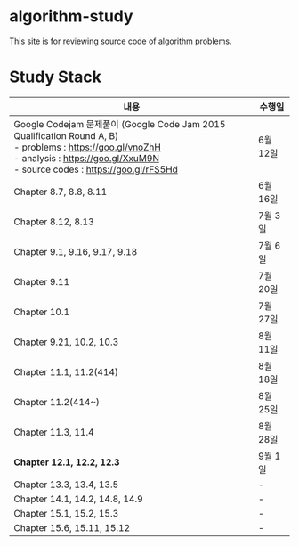 # algorithm-study
   This site is for reviewing source code of algorithm problems.

# Study Stack

| 내용 | 수행일 |
| -------- | ---- |
| Google Codejam 문제풀이 (Google Code Jam 2015 Qualification Round A, B) <br /> - problems : https://goo.gl/vnoZhH <br /> - analysis : https://goo.gl/XxuM9N <br /> - source codes : https://goo.gl/rFS5Hd | 6월 12일 | 
| Chapter 8.7, 8.8, 8.11 | 6월 16일 |
| Chapter 8.12, 8.13 | 7월 3일 |
| Chapter 9.1, 9.16, 9.17, 9.18 | 7월 6일 |
| Chapter 9.11  | 7월 20일 |
| Chapter 10.1  | 7월 27일 |
| Chapter 9.21, 10.2, 10.3  | 8월 11일 |
| Chapter 11.1, 11.2(414)  | 8월 18일 |
| Chapter 11.2(414~)  | 8월 25일 |
| Chapter 11.3, 11.4  | 8월 28일 |
| **Chapter 12.1, 12.2, 12.3** | 9월 1일 |
| Chapter 13.3, 13.4, 13.5 | - |
| Chapter 14.1, 14.2, 14.8, 14.9 | - |
| Chapter 15.1, 15.2, 15.3 | - |
| Chapter 15.6, 15.11, 15.12 | - |
